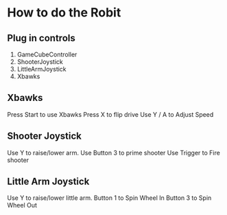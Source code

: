 How to do the Robit
=============

Plug in controls
-----------
1. GameCubeController
2. ShooterJoystick
3. LittleArmJoystick
4. Xbawks

Xbawks
-----------
Press Start to use Xbawks
Press X to flip drive
Use Y / A to Adjust Speed

Shooter Joystick
-----------
Use Y to raise/lower arm.
Use Button 3 to prime shooter
Use Trigger to Fire shooter

Little Arm Joystick
-----------
Use Y to raise/lower little arm.
Button 1 to Spin Wheel In
Button 3 to Spin Wheel Out